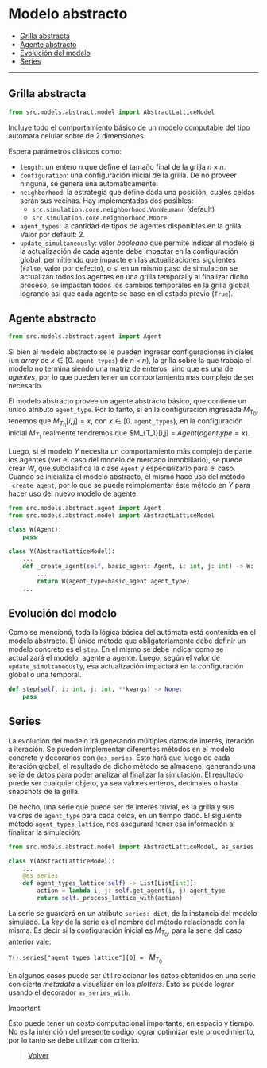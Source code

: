 # Modelo abstracto

* [Grilla abstracta](#grilla-abstracta)
* [Agente abstracto](#agente-abstracto)
* [Evolución del modelo](#evolución-del-modelo)
* [Series](#series)

---

## Grilla abstracta

```python
from src.models.abstract.model import AbstractLatticeModel
```

Incluye todo el comportamiento básico de un modelo computable del tipo autómata celular sobre de 2 dimensiones.

Espera parámetros clásicos como:
* `length`: un entero $n$ que define el tamaño final de la grilla $n \times n$.
* `configuration`: una configuración inicial de la grilla. De no proveer ninguna, se genera una automáticamente.
* `neighborhood`: la estrategia que define dada una posición, cuales celdas serán sus vecinas. Hay implementadas dos posibles:
    * `src.simulation.core.neighborhood.VonNeumann` (default)
    * `src.simulation.core.neighborhood.Moore`
* `agent_types`: la cantidad de tipos de agentes disponibles en la grilla. Valor por default: 2.
* `update_simultaneously`: valor *booleano* que permite indicar al modelo si la actualización de cada agente debe impactar en la configuración global, permitiendo que impacte en las actualizaciones siguientes (`False`, valor por defecto), o si en un mismo paso de simulación se actualizan todos los agentes en una grilla temporal y al finalizar dicho proceso, se impactan todos los cambios temporales en la grilla global, logrando así que cada agente se base en el estado previo (`True`).

## Agente abstracto

```python
from src.models.abstract.agent import Agent
```

Si bien al modelo abstracto se le pueden ingresar configuraciones iniciales (un *array* de $x \in [0..$`agent_types`$)$ de $n \times n$), la grilla sobre la que trabaja el modelo no termina siendo una matriz de enteros, sino que es una de *agentes*, por lo que pueden tener un comportamiento mas complejo de ser necesario.

El modelo abstracto provee un agente abstracto básico, que contiene un único atributo `agent_type`. Por lo tanto, si en la configuración ingresada $M_{T_0}$, tenemos que $M_{T_0}[i,j] = x$, con $x \in [0..$`agent_types`$)$, en la configuración inicial $M_{T_1}$ realmente tendremos que $M_{T_1}[i,j] = $`Agent(agent_type=x)`$.

Luego, si el modelo $Y$ necesita un comportamiento más complejo de parte los agentes (ver el caso del modelo de mercado inmobiliario), se puede crear $W$, que subclasifica la clase `Agent` y especializarlo para el caso. Cuando se inicializa el modelo abstracto, el mismo hace uso del método `_create_agent`, por lo que se puede reimplementar éste método en $Y$ para hacer uso del nuevo modelo de agente:

```python
from src.models.abstract.agent import Agent
from src.models.abstract.model import AbstractLatticeModel

class W(Agent):
    pass

class Y(AbstractLatticeModel):
    ...
    def _create_agent(self, basic_agent: Agent, i: int, j: int) -> W:
        ...
        return W(agent_type=basic_agent.agent_type)
    ...
```

## Evolución del modelo

Como se mencionó, toda la lógica básica del autómata está contenida en el modelo abstracto. El único método que obligatoriamente debe definir un modelo concreto es el `step`. En el mismo se debe indicar como se actualizará el modelo, agente a agente. Luego, según el valor de `update_simultaneously`, esa actualización impactará en la configuración global o una temporal.

```python
def step(self, i: int, j: int, **kwargs) -> None:
    pass
```

## Series

La evolución del modelo irá generando múltiples datos de interés, iteración a iteración. Se pueden implementar diferentes métodos en el modelo concreto y decorarlos con `@as_series`. Esto hará que luego de cada iteración global, el resultado de dicho método se almacene, generando una serie de datos para poder analizar al finalizar la simulación. El resultado puede ser cualquier objeto, ya sea valores enteros, decimales o hasta snapshots de la grilla.

De hecho, una serie que puede ser de interés trivial, es la grilla y sus valores de `agent_type` para cada celda, en un tiempo dado. El siguiente método `agent_types_lattice`, nos asegurará tener esa información al finalizar la simulación:

```python
from src.models.abstract.model import AbstractLatticeModel, as_series

class Y(AbstractLatticeModel):
    ...
    @as_series
    def agent_types_lattice(self) -> List[List[int]]:
        action = lambda i, j: self.get_agent(i, j).agent_type
        return self._process_lattice_with(action)
```

La serie se guardará en un atributo `series: dict`, de la instancia del modelo simulado. La *key* de la serie es el nombre del método relacionado con la misma. Es decir si la configuración inicial es $M_{T_0}$, para la serie del caso anterior vale:

`Y().series["agent_types_lattice"][0] = ` $M_{T_0}$

En algunos casos puede ser útil relacionar los datos obtenidos en una serie con cierta *metadata* a visualizar en los *plotters*. Esto se puede lograr usando el decorador `as_series_with`.

> [!IMPORTANT]
> Ésto puede tener un costo computacional importante, en espacio y tiempo. No es la intención del presente código lograr optimizar este procedimiento, por lo tanto se debe utilizar con criterio.

> [Volver](../README.md)
